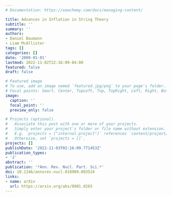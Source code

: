 ```yaml
---
# Documentation: https://wowchemy.com/docs/managing-content/

title: Advances in Inflation in String Theory
subtitle: ''
summary: ''
authors:
- Daniel Baumann
- Liam McAllister
tags: []
categories: []
date: '2009-01-01'
lastmod: 2022-11-02T22:16:09-04:00
featured: false
draft: false

# Featured image
# To use, add an image named `featured.jpg/png` to your page's folder.
# Focal points: Smart, Center, TopLeft, Top, TopRight, Left, Right, BottomLeft, Bottom, BottomRight.
image:
  caption: ''
  focal_point: ''
  preview_only: false

# Projects (optional).
#   Associate this post with one or more of your projects.
#   Simply enter your project's folder or file name without extension.
#   E.g. `projects = ["internal-project"]` references `content/project/deep-learning/index.md`.
#   Otherwise, set `projects = []`.
projects: []
publishDate: '2022-11-03T02:16:09.771453Z'
publication_types:
- '2'
abstract: ''
publication: '*Ann. Rev. Nucl. Part. Sci.*'
doi: 10.1146/annurev.nucl.010909.083524
links:
- name: arXiv
  url: https://arxiv.org/abs/0901.0265
---
```

